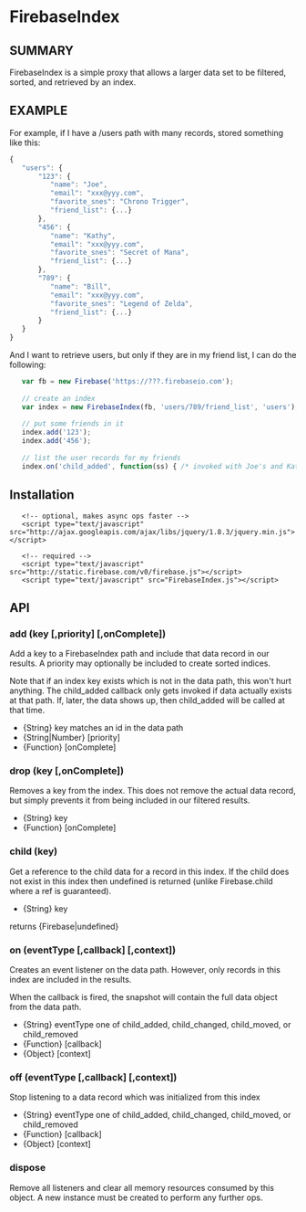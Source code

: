 
# FirebaseIndex

## SUMMARY

FirebaseIndex is a simple proxy that allows a larger data set to be filtered, sorted, and retrieved
by an index.

## EXAMPLE

For example, if I have a /users path with many records, stored something like this:

```javascript
{
   "users": {
       "123": {
          "name": "Joe",
          "email": "xxx@yyy.com",
          "favorite_snes": "Chrono Trigger",
          "friend_list": {...}
       },
       "456": {
          "name": "Kathy",
          "email": "xxx@yyy.com",
          "favorite_snes": "Secret of Mana",
          "friend_list": {...}
       },
       "789": {
          "name": "Bill",
          "email": "xxx@yyy.com",
          "favorite_snes": "Legend of Zelda",
          "friend_list": {...}
       }
   }
}
```

And I want to retrieve users, but only if they are in my friend list, I can do the following:

```javascript
   var fb = new Firebase('https://???.firebaseio.com');
   
   // create an index
   var index = new FirebaseIndex(fb, 'users/789/friend_list', 'users');
   
   // put some friends in it
   index.add('123');
   index.add('456');
   
   // list the user records for my friends
   index.on('child_added', function(ss) { /* invoked with Joe's and Kathy's user records */ });
```

## Installation

```
   <!-- optional, makes async ops faster -->
   <script type="text/javascript" src="http://ajax.googleapis.com/ajax/libs/jquery/1.8.3/jquery.min.js"></script>

   <!-- required -->
   <script type="text/javascript" src="http://static.firebase.com/v0/firebase.js"></script>
   <script type="text/javascript" src="FirebaseIndex.js"></script>
```

## API

### add (key [,priority] [,onComplete])

Add a key to a FirebaseIndex path and include that data record in our results. A priority may optionally be
included to create sorted indices.

Note that if an index key exists which is not in the data path, this won't hurt anything. The child_added
callback only gets invoked if data actually exists at that path. If, later, the data shows up, then child_added
will be called at that time.

   - {String} key  matches an id in the data path
   - {String|Number} [priority]
   - {Function} [onComplete]


### drop (key [,onComplete])

Removes a key from the index. This does not remove the actual data record, but simply prevents it from being
included in our filtered results.

   - {String} key
   - {Function} [onComplete]

### child (key)

Get a reference to the child data for a record in this index. If the child does not exist in this index
then undefined is returned (unlike Firebase.child where a ref is guaranteed).

   - {String} key

returns {Firebase|undefined}

### on (eventType [,callback] [,context])
Creates an event listener on the data path. However, only records in this index are included in
the results.

When the callback is fired, the snapshot will contain the full data object from the data path.

   - {String}   eventType  one of child_added, child_changed, child_moved, or child_removed
   - {Function} [callback]
   - {Object}   [context]
   
### off (eventType [,callback] [,context])

Stop listening to a data record which was initialized from this index

   - {String}   eventType  one of child_added, child_changed, child_moved, or child_removed
   - {Function} [callback]
   - {Object}   [context]

### dispose
Remove all listeners and clear all memory resources consumed by this object. A new instance must
be created to perform any further ops.
